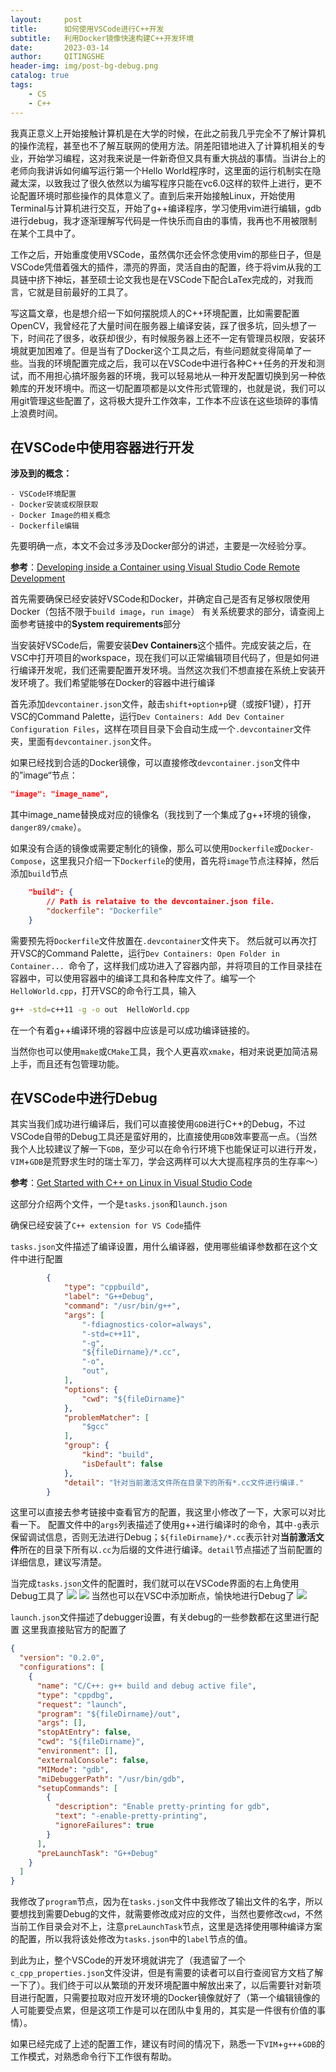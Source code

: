 ```yaml
---
layout:     post
title:      如何使用VSCode进行C++开发
subtitle:   利用Docker镜像快速构建C++开发环境
date:       2023-03-14
author:     QITINGSHE
header-img: img/post-bg-debug.png
catalog: true
tags:
    - CS
    - C++
---
```


我真正意义上开始接触计算机是在大学的时候，在此之前我几乎完全不了解计算机的操作流程，甚至也不了解互联网的使用方法。阴差阳错地进入了计算机相关的专业，开始学习编程，这对我来说是一件新奇但又具有重大挑战的事情。当讲台上的老师向我讲诉如何编写运行第一个Hello World程序时，这里面的运行机制实在隐藏太深，以致我过了很久依然以为编写程序只能在vc6.0这样的软件上进行，更不论配置环境时那些操作的具体意义了。直到后来开始接触Linux，开始使用Terminal与计算机进行交互，开始了g++编译程序，学习使用vim进行编辑，gdb进行debug，我才逐渐理解写代码是一件快乐而自由的事情，我再也不用被限制在某个工具中了。

工作之后，开始重度使用VSCode，虽然偶尔还会怀念使用vim的那些日子，但是VSCode凭借着强大的插件，漂亮的界面，灵活自由的配置，终于将vim从我的工具链中挤下神坛，甚至硕士论文我也是在VSCode下配合LaTex完成的，对我而言，它就是目前最好的工具了。

写这篇文章，也是想介绍一下如何摆脱烦人的C++环境配置，比如需要配置OpenCV，我曾经花了大量时间在服务器上编译安装，踩了很多坑，回头想了一下，时间花了很多，收获却很少，有时候服务器上还不一定有管理员权限，安装环境就更加困难了。但是当有了Docker这个工具之后，有些问题就变得简单了一些。当我的环境配置完成之后，我可以在VSCode中进行各种C++任务的开发和测试，而不用担心搞坏服务器的环境，我可以轻易地从一种开发配置切换到另一种依赖库的开发环境中。而这一切配置项都是以文件形式管理的，也就是说，我们可以用git管理这些配置了，这将极大提升工作效率，工作本不应该在这些琐碎的事情上浪费时间。

## 在VSCode中使用容器进行开发

**涉及到的概念：**

    - VSCode环境配置
    - Docker安装或权限获取
    - Docker Image的相关概念
    - Dockerfile编辑

先要明确一点，本文不会过多涉及Docker部分的讲述，主要是一次经验分享。

**参考**：[Developing inside a Container using Visual Studio Code Remote Development](https://code.visualstudio.com/docs/devcontainers/containers)

首先需要确保已经安装好VSCode和Docker，并确定自己是否有足够权限使用Docker（包括不限于`build image`，`run image`）
有关系统要求的部分，请查阅上面参考链接中的**System requirements**部分

当安装好VSCode后，需要安装**Dev Containers**这个插件。完成安装之后，在VSC中打开项目的workspace，现在我们可以正常编辑项目代码了，但是如何进行编译开发呢，我们还需要配置开发环境。当然这次我们不想直接在系统上安装开发环境了。我们希望能够在Docker的容器中进行编译

首先添加`devcontainer.json`文件，敲击`shift+option+p`键（或按F1键），打开VSC的Command Palette，运行`Dev Containers: Add Dev Container Configuration Files`，这样在项目目录下会自动生成一个`.devcontainer`文件夹，里面有`devcontainer.json`文件。

如果已经找到合适的Docker镜像，可以直接修改`devcontainer.json`文件中的”image“节点：
```json
"image": "image_name",
```
其中image_name替换成对应的镜像名（我找到了一个集成了g++环境的镜像，`danger89/cmake`）。

如果没有合适的镜像或需要定制化的镜像，那么可以使用`Dockerfile`或`Docker-Compose`，这里我只介绍一下`Dockerfile`的使用，首先将`image`节点注释掉，然后添加`build`节点
```json
	"build": {
		// Path is relataive to the devcontainer.json file.
		"dockerfile": "Dockerfile"
	}
```
需要预先将`Dockerfile`文件放置在`.devcontainer`文件夹下。
然后就可以再次打开VSC的Command Palette，运行`Dev Containers: Open Folder in Container... `命令了，这样我们成功进入了容器内部，并将项目的工作目录挂在容器中，可以使用容器中的编译工具和各种库文件了。编写一个`HelloWorld.cpp`，打开VSC的命令行工具，输入
```sh
g++ -std=c++11 -g -o out  HelloWorld.cpp
```
在一个有着g++编译环境的容器中应该是可以成功编译链接的。

当然你也可以使用`make`或`CMake`工具，我个人更喜欢`xmake`，相对来说更加简洁易上手，而且还有包管理功能。

## 在VSCode中进行Debug

其实当我们成功进行编译后，我们可以直接使用`GDB`进行C++的Debug，不过VSCode自带的Debug工具还是蛮好用的，比直接使用`GDB`效率要高一点。（当然我个人比较建议了解一下`GDB`，至少可以在命令行环境下也能保证可以进行开发，`VIM`+`GDB`是荒野求生时的瑞士军刀，学会这两样可以大大提高程序员的生存率～）

**参考**：[Get Started with C++ on Linux in Visual Studio Code](https://code.visualstudio.com/docs/cpp/config-linux)

这部分介绍两个文件，一个是`tasks.json`和`launch.json`

确保已经安装了`C++ extension for VS Code`插件

`tasks.json`文件描述了编译设置，用什么编译器，使用哪些编译参数都在这个文件中进行配置
```json
        {
            "type": "cppbuild",
            "label": "G++Debug",
            "command": "/usr/bin/g++",
            "args": [
                "-fdiagnostics-color=always",
                "-std=c++11",
                "-g",
                "${fileDirname}/*.cc",
                "-o",
                "out",
            ],
            "options": {
                "cwd": "${fileDirname}"
            },
            "problemMatcher": [
                "$gcc"
            ],
            "group": {
                "kind": "build",
                "isDefault": false
            },
            "detail": "针对当前激活文件所在目录下的所有*.cc文件进行编译."
        }
```
这里可以直接去参考链接中查看官方的配置，我这里小修改了一下，大家可以对比看一下。
配置文件中的`args`列表描述了使用g++进行编译时的命令，其中`-g`表示保留调试信息，否则无法进行Debug；`${fileDirname}/*.cc`表示针对**当前激活文件**所在的目录下所有以`.cc`为后缀的文件进行编译。`detail`节点描述了当前配置的详细信息，建议写清楚。

当完成`tasks.json`文件的配置时，我们就可以在VSCode界面的右上角使用Debug工具了
![](https://github.com/Qitingshe/Qitingshe.github.io/raw/master/_posts/assets/run-debug-arrow.png)
![](https://github.com/Qitingshe/Qitingshe.github.io/raw/master/_posts/assets/debug-cpp-file-play-button.png)
当然也可以在VSC中添加断点，愉快地进行Debug了
![](https://github.com/Qitingshe/Qitingshe.github.io/raw/master/_posts/assets/breakpoint-debug.png)

`launch.json`文件描述了debugger设置，有关debug的一些参数都在这里进行配置
这里我直接贴官方的配置了
```json
{
  "version": "0.2.0",
  "configurations": [
    {
      "name": "C/C++: g++ build and debug active file",
      "type": "cppdbg",
      "request": "launch",
      "program": "${fileDirname}/out",
      "args": [],
      "stopAtEntry": false,
      "cwd": "${fileDirname}",
      "environment": [],
      "externalConsole": false,
      "MIMode": "gdb",
      "miDebuggerPath": "/usr/bin/gdb",
      "setupCommands": [
        {
          "description": "Enable pretty-printing for gdb",
          "text": "-enable-pretty-printing",
          "ignoreFailures": true
        }
      ],
      "preLaunchTask": "G++Debug"
    }
  ]
}
```
我修改了`program`节点，因为在`tasks.json`文件中我修改了输出文件的名字，所以要想找到需要Debug的文件，就需要修改成对应的文件，当然也要修改`cwd`，不然当前工作目录会对不上，注意`preLaunchTask`节点，这里是选择使用哪种编译方案的配置，所以我将该处修改为`tasks.json`中的`label`节点的值。

到此为止，整个VSCode的开发环境就讲完了（我遗留了一个`c_cpp_properties.json`文件没讲，但是有需要的读者可以自行查阅官方文档了解一下了）。我们终于可以从繁琐的开发环境配置中解放出来了，以后需要针对新项目进行配置，只需要拉取对应开发环境的Docker镜像就好了（第一个编辑镜像的人可能要受点累，但是这项工作是可以在团队中复用的，其实是一件很有价值的事情）。

如果已经完成了上述的配置工作，建议有时间的情况下，熟悉一下`VIM`+`g++`+`GDB`的工作模式，对熟悉命令行下工作很有帮助。
